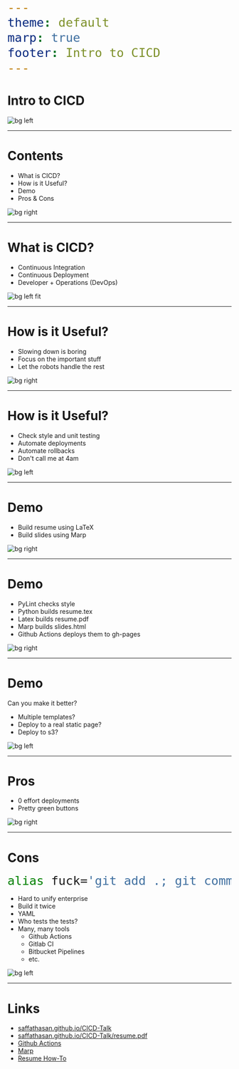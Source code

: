 ```yaml
---
theme: default
marp: true
footer: Intro to CICD
---
```


# Intro to CICD

![bg left](https://source.unsplash.com/Tjbk79TARiE)

---

# Contents

- What is CICD?
- How is it Useful?
- Demo
- Pros & Cons

![bg right](https://source.unsplash.com/huT1A8nW_Ho)

---

# What is CICD?

- Continuous Integration
- Continuous Deployment
- Developer + Operations (DevOps)

![bg left fit](https://software.af.mil/wp-content/uploads/2019/08/devops-loop.svg)

---

# How is it Useful?

- Slowing down is boring
- Focus on the important stuff
- Let the robots handle the rest

![bg right](https://source.unsplash.com/WR-ifjFy4CI)

---

# How is it Useful?

- Check style and unit testing
- Automate deployments
- Automate rollbacks
- Don't call me at 4am

![bg left](https://source.unsplash.com/HBGYvOKXu8A)

---

# Demo

- Build resume using LaTeX
- Build slides using Marp

![bg right](https://source.unsplash.com/lB9ylP8e9Sg)

---

# Demo

- PyLint checks style
- Python builds resume.tex
- Latex builds resume.pdf
- Marp builds slides.html
- Github Actions deploys them to gh-pages

![bg right](https://source.unsplash.com/lB9ylP8e9Sg)

---

# Demo

Can you make it better?

- Multiple templates?
- Deploy to a real static page?
- Deploy to s3?

![bg left](https://source.unsplash.com/RNoiGmxhf7Y)

---

# Pros

- 0 effort deployments
- Pretty green buttons

![bg right](https://source.unsplash.com/p-I9wV811qk)

---

# Cons
<style scoped>
    pre {
        font-size: 2rem;
    }
</style>

```bash
alias fuck='git add .; git commit --amend --no-edit; git push -f'
```
- Hard to unify enterprise
- Build it twice
- YAML
- Who tests the tests?
- Many, many tools
    - Github Actions
    - Gitlab CI
    - Bitbucket Pipelines
    - etc.

![bg left](https://source.unsplash.com/bmJAXAz6ads)

---

# Links

- [saffathasan.github.io/CICD-Talk](https://saffathasan.github.io/CICD-Talk)
- [saffathasan.github.io/CICD-Talk/resume.pdf](https://saffathasan.github.io/CICD-Talk/resume.pdf)
- [Github Actions](https://github.com/features/actions)
- [Marp](https://marp.app)
- [Resume How-To](https://www.freecodecamp.org/news/writing-a-killer-software-engineering-resume-b11c91ef699d/)
